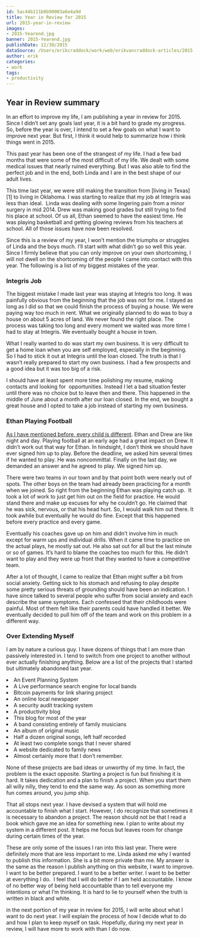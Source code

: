 ```yaml
---
id: 5ac44b111b0b90003a6e4a9d
title: Year in Review for 2015
url: 2015-year-in-review
images:
- 2015-Yearend.jpg
banner: 2015-Yearend.jpg
publishDate: 12/30/2015
dataSource: /Users/erikcraddock/work/web/erikvancraddock-articles/2015-year-in-review/2015-year-in-review.md
author: erik
categories:
- work
tags:
- productivity
---
```

## Year in Review summary
<span style="font-weight: 400;">In an effort to improve my life, I am publishing a year in review for 2015. Since I didn’t set any goals last year, it is a bit hard to grade my progress. So, before the year is over, I intend to set a few goals on what I want to improve next year. But first, I think it would help to summarize how i think things went in 2015. </span>

This past year has been one of the strangest of my life. I had a few bad months that were some of the most difficult of my life. We dealt with some medical issues that nearly ruined everything. But I was also able to find the perfect job and in the end, both Linda and I are in the best shape of our adult lives.

This time last year, we were still making the transition from [living in Texas][1] to living in Oklahoma. I was starting to realize that my job at Integris was less than ideal.  Linda was dealing with some lingering pain from a minor surgery in mid 2014. Drew was making good grades but still trying to find his place at school. Of us all, Ethan seemed to have the easiest time. He was playing basketball and getting glowing reviews from his teachers at school. All of those issues have now been resolved.

Since this is a review of my year, I won’t mention the triumphs or struggles of Linda and the boys much. I’ll start with what didn’t go so well this year. Since I firmly believe that you can only improve on your own shortcoming, I will not dwell on the shortcoming of the people I came into contact with this year. The following is a list of my biggest mistakes of the year.

### **Integris Job**

<span style="font-weight: 400;">The biggest mistake I made last year was staying at Integris too long. It was painfully obvious from the beginning that the job was not for me. I stayed as long as I did so that we could finish the process of buying a house. We were paying way too much in rent. What we originally planned to do was to buy a house on about 5 acres of land. We never found the right place. The process was taking too long and every moment we waited was more time I had to stay at Integris. We eventually bought a house in town. </span>

What I really wanted to do was start my own business. It is very difficult to get a home loan when you are self employed, especially in the beginning. So I had to stick it out at Integris until the loan closed. The truth is that I wasn’t really prepared to start my own business. I had a few prospects and a good idea but it was too big of a risk.

I should have at least spent more time polishing my resume, making contacts and looking for  opportunities. Instead I let a bad situation fester until there was no choice but to leave then and there. This happened in the middle of June about a month after our loan closed. In the end, we bought a great house and I opted to take a job instead of starting my own business.

### **Ethan Playing Football** 

<span style="font-weight: 400;"><a href="http://erikvancraddock.com/2015/11/18/the-purpose-of-being-a-parent/">As I have mentioned before, every child is different</a>. Ethan and Drew are like night and day. Playing football at an early age had a great impact on Drew. It didn’t work out that way for Ethan. In hindsight, I don’t think we should have ever signed him up to play. Before the deadline, we asked him several times if he wanted to play. He was noncommittal. Finally on the last day, we demanded an answer and he agreed to play. We signed him up. </span>

<span style="font-weight: 400;">There were two teams in our town and by that point both were nearly out of spots. The other boys on the team had already been practicing for a month when we joined. So right from the beginning Ethan was playing catch up.  It took a lot of work to just get him out on the field for practice. He would stand there and make up excuses for why he couldn’t go. He claimed that he was sick, nervous, or that his head hurt. So, I would walk him out there. It took awhile but eventually he would do fine. Except that this happened before every practice and every game. </span>

<span style="font-weight: 400;">Eventually his coaches gave up on him and didn’t involve him in much except for warm ups and individual drills. When it came time to practice on the actual plays, he mostly sat out. He also sat out for all but the last minute or so of games. It’s hard to blame the coaches too much for this. He didn’t want to play and they were up front that they wanted to have a competitive team. </span>

<span style="font-weight: 400;">After a lot of thought, I came to realize that Ethan might suffer a bit from social anxiety. Getting sick to his stomach and refusing to play despite some pretty serious threats of grounding should have been an indication. I have since talked to several people who suffer from social anxiety and each describe the same symptoms. Each confessed that their childhoods were painful. Most of them felt like their parents could have handled it better. We eventually decided to pull him off of the team and work on this problem in a different way.</span>

### **Over Extending Myself**

<span style="font-weight: 400;">I am by nature a curious guy. I have dozens of things that I am more than passively interested in. I tend to switch from one project to another without ever actually finishing anything. Below are a list of the projects that I started but ultimately abandoned last year.</span>

<li style="font-weight: 400;">
  <span style="font-weight: 400;">An Event Planning System</span>
</li>
<li style="font-weight: 400;">
  <span style="font-weight: 400;">A Live performance search engine for local bands</span>
</li>
<li style="font-weight: 400;">
  <span style="font-weight: 400;">Bitcoin payments for link sharing project</span>
</li>
<li style="font-weight: 400;">
  <span style="font-weight: 400;">An online local newspaper</span>
</li>
<li style="font-weight: 400;">
  <span style="font-weight: 400;">A security audit tracking system</span>
</li>
<li style="font-weight: 400;">
  <span style="font-weight: 400;">A productivity blog</span>
</li>
<li style="font-weight: 400;">
  <span style="font-weight: 400;">This blog for most of the year</span>
</li>
<li style="font-weight: 400;">
  <span style="font-weight: 400;">A band consisting entirely of family musicians</span>
</li>
<li style="font-weight: 400;">
  <span style="font-weight: 400;">An album of original music</span>
</li>
<li style="font-weight: 400;">
  <span style="font-weight: 400;">Half a dozen original songs, left half recorded</span>
</li>
<li style="font-weight: 400;">
  <span style="font-weight: 400;">At least two complete songs that I never shared</span>
</li>
<li style="font-weight: 400;">
  <span style="font-weight: 400;">A website dedicated to family news</span>
</li>
<li style="font-weight: 400;">
  <span style="font-weight: 400;">Almost certainly more that I don’t remember.</span>
</li>

<span style="font-weight: 400;">None of these projects are bad ideas or unworthy of my time. In fact, the problem is the exact opposite. Starting a project is fun but finishing it is hard. It takes dedication and a plan to finish a project. When you start them all willy nilly, they tend to end the same way. As soon as something more fun comes around, you jump ship. </span>

<span style="font-weight: 400;">That all stops next year. I have devised a system that will hold me accountable to finish what I start. However, I do recognize that sometimes it is necessary to abandon a project. The reason should not be that I read a book which gave me an idea for something new. I plan to write about my system in a different post. It helps me focus but leaves room for change during certain times of the year.</span>

<span style="font-weight: 400;">These are only some of the issues I ran into this last year. There were definitely more that are less important to me. Linda asked me why I wanted to publish this information. She is a bit more private than me. My answer is the same as the reason I publish anything on this website, I want to improve. I want to be better prepared. I want to be a better writer. I want to be better at everything I do.  I feel that I will do better if I am held accountable. I know of no better way of being held accountable than to tell everyone my intentions or what I’m thinking. It is hard to lie to yourself when the truth is written in black and white.</span>

<span style="font-weight: 400;">in the next portion of my year in review for 2015, I will write about what I want to do next year. I will explain the process of how I decide what to do and how I plan to keep myself on task. Hopefully, during my next year in review, I will have more to work with than I do now.</span>
